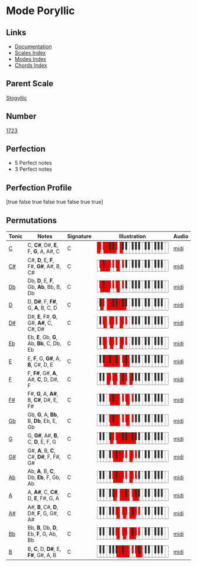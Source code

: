 # Mode Poryllic

## Links

- [Documentation](index.md)
- [Scales Index](Scales.md)
- [Modes Index](Modes.md)
- [Chords Index](Chords.md)

## Parent Scale

[Stogyllic](ScaleStogyllic.md)

## Number

[1723](https://ianring.com/musictheory/scales/1723)

## Perfection

- 5 Perfect notes
- 3 Perfect notes

## Perfection Profile

[true false true false true false true true]

## Permutations

| Tonic | Notes | Signature | Illustration | Audio |
|-------|-------|-----------|--------------|-------|
| [C](ModeCNaturalPoryllic.md) | C, **C#**, D#, **E**, F, **G**, A, A#, C | C | ![CNaturalPoryllic](ModeCNaturalPoryllic.png) | [midi](https://github.com/edipermadi/music/blob/main/docs/ModeCNaturalPoryllic.mid?raw=true) |
| [C#](ModeCSharpPoryllic.md) | C#, **D**, E, **F**, F#, **G#**, A#, B, C# | C | ![CSharpPoryllic](ModeCSharpPoryllic.png) | [midi](https://github.com/edipermadi/music/blob/main/docs/ModeCSharpPoryllic.mid?raw=true) |
| [Db](ModeDFlatPoryllic.md) | Db, **D**, E, **F**, Gb, **Ab**, Bb, B, Db | C | ![DFlatPoryllic](ModeDFlatPoryllic.png) | [midi](https://github.com/edipermadi/music/blob/main/docs/ModeDFlatPoryllic.mid?raw=true) |
| [D](ModeDNaturalPoryllic.md) | D, **D#**, F, **F#**, G, **A**, B, C, D | C | ![DNaturalPoryllic](ModeDNaturalPoryllic.png) | [midi](https://github.com/edipermadi/music/blob/main/docs/ModeDNaturalPoryllic.mid?raw=true) |
| [D#](ModeDSharpPoryllic.md) | D#, **E**, F#, **G**, G#, **A#**, C, C#, D# | C | ![DSharpPoryllic](ModeDSharpPoryllic.png) | [midi](https://github.com/edipermadi/music/blob/main/docs/ModeDSharpPoryllic.mid?raw=true) |
| [Eb](ModeEFlatPoryllic.md) | Eb, **E**, Gb, **G**, Ab, **Bb**, C, Db, Eb | C | ![EFlatPoryllic](ModeEFlatPoryllic.png) | [midi](https://github.com/edipermadi/music/blob/main/docs/ModeEFlatPoryllic.mid?raw=true) |
| [E](ModeENaturalPoryllic.md) | E, **F**, G, **G#**, A, **B**, C#, D, E | C | ![ENaturalPoryllic](ModeENaturalPoryllic.png) | [midi](https://github.com/edipermadi/music/blob/main/docs/ModeENaturalPoryllic.mid?raw=true) |
| [F](ModeFNaturalPoryllic.md) | F, **F#**, G#, **A**, A#, **C**, D, D#, F | C | ![FNaturalPoryllic](ModeFNaturalPoryllic.png) | [midi](https://github.com/edipermadi/music/blob/main/docs/ModeFNaturalPoryllic.mid?raw=true) |
| [F#](ModeFSharpPoryllic.md) | F#, **G**, A, **A#**, B, **C#**, D#, E, F# | C | ![FSharpPoryllic](ModeFSharpPoryllic.png) | [midi](https://github.com/edipermadi/music/blob/main/docs/ModeFSharpPoryllic.mid?raw=true) |
| [Gb](ModeGFlatPoryllic.md) | Gb, **G**, A, **Bb**, B, **Db**, Eb, E, Gb | C | ![GFlatPoryllic](ModeGFlatPoryllic.png) | [midi](https://github.com/edipermadi/music/blob/main/docs/ModeGFlatPoryllic.mid?raw=true) |
| [G](ModeGNaturalPoryllic.md) | G, **G#**, A#, **B**, C, **D**, E, F, G | C | ![GNaturalPoryllic](ModeGNaturalPoryllic.png) | [midi](https://github.com/edipermadi/music/blob/main/docs/ModeGNaturalPoryllic.mid?raw=true) |
| [G#](ModeGSharpPoryllic.md) | G#, **A**, B, **C**, C#, **D#**, F, F#, G# | C | ![GSharpPoryllic](ModeGSharpPoryllic.png) | [midi](https://github.com/edipermadi/music/blob/main/docs/ModeGSharpPoryllic.mid?raw=true) |
| [Ab](ModeAFlatPoryllic.md) | Ab, **A**, B, **C**, Db, **Eb**, F, Gb, Ab | C | ![AFlatPoryllic](ModeAFlatPoryllic.png) | [midi](https://github.com/edipermadi/music/blob/main/docs/ModeAFlatPoryllic.mid?raw=true) |
| [A](ModeANaturalPoryllic.md) | A, **A#**, C, **C#**, D, **E**, F#, G, A | C | ![ANaturalPoryllic](ModeANaturalPoryllic.png) | [midi](https://github.com/edipermadi/music/blob/main/docs/ModeANaturalPoryllic.mid?raw=true) |
| [A#](ModeASharpPoryllic.md) | A#, **B**, C#, **D**, D#, **F**, G, G#, A# | C | ![ASharpPoryllic](ModeASharpPoryllic.png) | [midi](https://github.com/edipermadi/music/blob/main/docs/ModeASharpPoryllic.mid?raw=true) |
| [Bb](ModeBFlatPoryllic.md) | Bb, **B**, Db, **D**, Eb, **F**, G, Ab, Bb | C | ![BFlatPoryllic](ModeBFlatPoryllic.png) | [midi](https://github.com/edipermadi/music/blob/main/docs/ModeBFlatPoryllic.mid?raw=true) |
| [B](ModeBNaturalPoryllic.md) | B, **C**, D, **D#**, E, **F#**, G#, A, B | C | ![BNaturalPoryllic](ModeBNaturalPoryllic.png) | [midi](https://github.com/edipermadi/music/blob/main/docs/ModeBNaturalPoryllic.mid?raw=true) |
